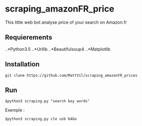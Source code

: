# scraping_amazonFR_price
This little web bot analyse price of your search on Amazon.fr

## Requierements
..*Python3.5
..*Urllib
..*Beautifulsoup4
..*Matplotlib

## Installation
```
git clone https://github.com/MattVil/scraping_amazonFR_prices
```

## Run

```
$python3 scraping.py "search key words"
```
Exemple :
```
$python3 scraping.py cle usb 64Go
```
